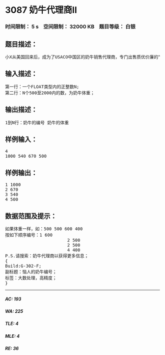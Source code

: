 # 3087 奶牛代理商II   
### 时间限制： 5 s&nbsp;&nbsp;&nbsp;&nbsp;空间限制： 32000 KB&nbsp;&nbsp;&nbsp;&nbsp;题目等级： 白银  
## 题目描述：  

<pre>
小X从美国回来后，成为了USACO中国区的奶牛销售代理商，专门出售质优价廉的“FJ”牌奶牛，因此生意很好。由于她订购了一大批，共N头奶牛，为防止丢失，必须进行标号。小X希望你按奶牛的体重降序排列.
</pre>
  
  
## 输入描述：  

<pre>
第一行：一个FLOAT类型内的正整数N;
第二行：N个500至2000内的数，为奶牛体重；
</pre>
  
  
## 输出描述：  

<pre>
1到N行：奶牛的编号 奶牛的体重
</pre>
  
  
## 样例输入：  

<pre>
4
1000 540 670 500
</pre>
  
  
## 样例输出：  

<pre>
1 1000
2 670
3 540
4 500
</pre>
  
  
## 数据范围及提示：  

<pre>
如果体重一样，如：500 500 600 400
按如下顺序编号：1 600
                        2 500
                        2 500
                        4 400
P.S.请搜索：奶牛代理商以获得更多信息；
{
Build:G-302-F;
副标题：恼人的奶牛编号；
标签：大数处理，高精度；  
} 
</pre>
  
  
***  

##### AC: 193  
##### WA: 225  
##### TLE: 4  
##### MLE: 4  
##### RE: 36  
